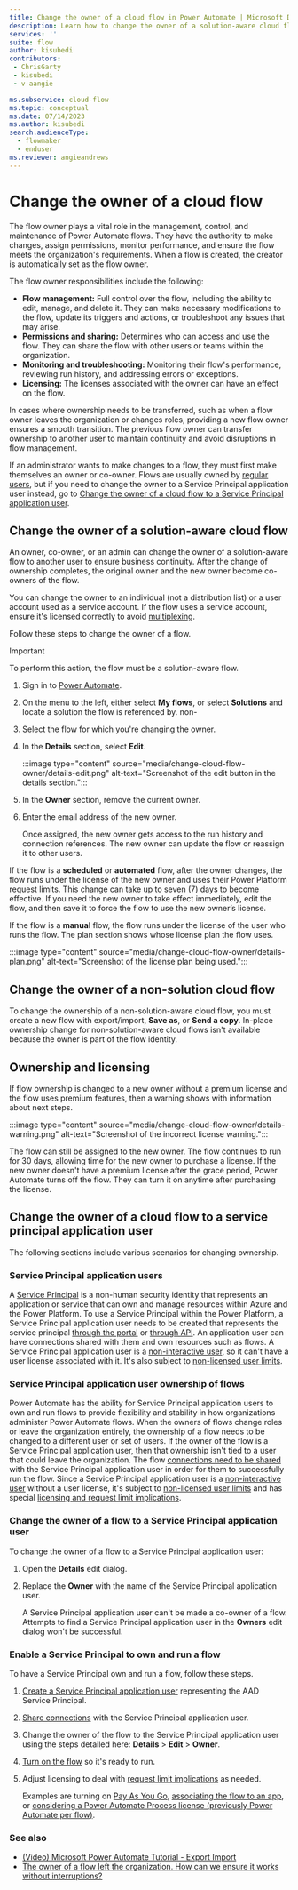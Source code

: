 ```yaml
---
title: Change the owner of a cloud flow in Power Automate | Microsoft Docs
description: Learn how to change the owner of a solution-aware cloud flow in Power Automate.
services: ''
suite: flow
author: kisubedi
contributors:
 - ChrisGarty
 - kisubedi
 - v-aangie

ms.subservice: cloud-flow
ms.topic: conceptual
ms.date: 07/14/2023
ms.author: kisubedi
search.audienceType: 
  - flowmaker
  - enduser
ms.reviewer: angieandrews
---
```


# Change the owner of a cloud flow

The flow owner plays a vital role in the management, control, and maintenance of Power Automate flows. They have the authority to make changes, assign permissions, monitor performance, and ensure the flow meets the organization's requirements. When a flow is created, the creator is automatically set as the flow owner.

The flow owner responsibilities include the following:

- **Flow management:** Full control over the flow, including the ability to edit, manage, and delete it. They can make necessary modifications to the flow, update its triggers and actions, or troubleshoot any issues that may arise.
- **Permissions and sharing:** Determines who can access and use the flow. They can share the flow with other users or teams within the organization.
- **Monitoring and troubleshooting:** Monitoring their flow's performance, reviewing run history, and addressing errors or exceptions.
- **Licensing:** The licenses associated with the owner can have an effect on the flow.

In cases where ownership needs to be transferred, such as when a flow owner leaves the organization or changes roles, providing a new flow owner ensures a smooth transition. The previous flow owner can transfer ownership to another user to maintain continuity and avoid disruptions in flow management.

If an administrator wants to make changes to a flow, they must first make themselves an owner or co-owner.
Flows are usually owned by [regular users](/power-platform/admin/create-users#user-types), but if you need to change the owner to a Service Principal application user instead, go to [Change the owner of a cloud flow to a Service Principal application user](#change-the-owner-of-a-cloud-flow-to-a-service-principal-application-user).

## Change the owner of a solution-aware cloud flow

An owner, co-owner, or an admin can change the owner of a solution-aware flow to another user to ensure business continuity. After the change of ownership completes, the original owner and the new owner become co-owners of the flow.

You can change the owner to an individual (not a distribution list) or a user account used as a service account. If the flow uses a service account, ensure it's licensed correctly to avoid [multiplexing](/power-platform/admin/power-automate-licensing/faqs#multiplexing).

Follow these steps to change the owner of a flow.

> [!IMPORTANT]
> To perform this action, the flow must be a solution-aware flow.

1. Sign in to [Power Automate](https://make.powerautomate.com).

1. On the menu to the left, either select **My flows**, or select **Solutions** and locate a solution the flow is referenced by.
non-
1. Select the flow for which you're changing the owner.

1. In the **Details** section, select **Edit**.

    :::image type="content" source="media/change-cloud-flow-owner/details-edit.png" alt-text="Screenshot of the edit button in the details section.":::

1. In the **Owner** section, remove the current owner.

1. Enter the email address of the new owner.

    Once assigned, the new owner gets access to the run history and connection references. The new owner can update the flow or reassign it to other users.

If the flow is a **scheduled** or **automated** flow, after the owner changes, the flow runs under the license of the new owner and uses their Power Platform request limits. This change can take up to seven (7) days to become effective. If you need the new owner to take effect immediately, edit the flow, and then save it to force the flow to use the new owner’s license.

If the flow is a **manual** flow, the flow runs under the license of the user who runs the flow. The plan section shows whose license plan the flow uses.

:::image type="content" source="media/change-cloud-flow-owner/details-plan.png" alt-text="Screenshot of the license plan being used.":::

## Change the owner of a non-solution cloud flow

To change the ownership of a non-solution-aware cloud flow, you must create a new flow with export/import, **Save as**, or **Send a copy**. In-place ownership change for non-solution-aware cloud flows isn't available because the owner is part of the flow identity.

## Ownership and licensing

If flow ownership is changed to a new owner without a premium license and the flow uses premium features, then a warning shows with information about next steps.

:::image type="content" source="media/change-cloud-flow-owner/details-warning.png" alt-text="Screenshot of the incorrect license warning.":::

The flow can still be assigned to the new owner. The flow continues to run for 30 days, allowing time for the new owner to purchase a license. If the new owner doesn't have a premium license after the grace period, Power Automate turns off the flow. They can turn it on anytime after purchasing the license.

## Change the owner of a cloud flow to a service principal application user

The following sections include various scenarios for changing ownership.

### Service Principal application users

A [Service Principal](/azure/active-directory/develop/app-objects-and-service-principals#service-principal-object) is a non-human security identity that represents an application or service that can own and manage resources within Azure and the Power Platform. To use a Service Principal within the Power Platform, a Service Principal application user needs to be created that represents the service principal [through the portal](/power-platform/admin/create-users#create-an-application-user) or [through API](/power-platform/admin/manage-application-users). An application user can have connections shared with them and own resources such as flows.
A Service Principal application user is a [non-interactive user](/power-platform/admin/create-users#create-a-non-interactive-user-account), so it can't have a user license associated with it. It's also subject to [non-licensed user limits](/power-platform/admin/api-request-limits-allocations#non-licensed-user-request-limits).

### Service Principal application user ownership of flows

Power Automate has the ability for Service Principal application users to own and run flows to provide flexibility and stability in how organizations administer Power Automate flows. When the owners of flows change roles or leave the organization entirely, the ownership of a flow needs to be changed to a different user or set of users. If the owner of the flow is a Service Principal application user, then that ownership isn't tied to a user that could leave the organization.
The flow [connections need to be shared](/power-apps/maker/canvas-apps/share-app-resources#connections) with the Service Principal application user in order for them to successfully run the flow.
Since a Service Principal application user is a [non-interactive user](/power-platform/admin/create-users#create-a-non-interactive-user-account) without a user license, it's subject to [non-licensed user limits](/power-platform/admin/api-request-limits-allocations#non-licensed-user-request-limits) and has special [licensing and request limit implications](/power-platform/admin/power-automate-licensing/types#can-i-use-service-principal-in-flows-and-does-it-count-against-my-request-limits).

### Change the owner of a flow to a Service Principal application user

To change the owner of a flow to a Service Principal application user:

1. Open the **Details** edit dialog.
1. Replace the **Owner** with the name of the Service Principal application user.

    A Service Principal application user can't be made a co-owner of a flow. Attempts to find a Service Principal application user in the **Owners** edit dialog won't be successful.

### Enable a Service Principal to own and run a flow

To have a Service Principal own and run a flow, follow these steps.

1. [Create a Service Principal application user](/power-platform/admin/create-users#create-an-application-user) representing the AAD Service Principal.
1. [Share connections](/power-apps/maker/canvas-apps/share-app-resources#connections) with the Service Principal application user.
1. Change the owner of the flow to the Service Principal application user using the steps detailed here: **Details** > **Edit** > **Owner**.
1. [Turn on the flow](/power-automate/disable-flow) so it's ready to run.
1. Adjust licensing to deal with [request limit implications](/power-platform/admin/power-automate-licensing/types#can-i-use-service-principal-in-flows-and-does-it-count-against-my-request-limits) as needed.

    Examples are turning on [Pay As You Go](/power-platform/admin/power-automate-licensing/types#power-platform-requests-pay-as-you-go), [associating the flow to an app](/power-automate/associate-flow-to-app), or [considering a Power Automate Process license (previously Power Automate per flow)](/power-platform/admin/power-automate-licensing/types#what-can-i-do-if-my-flow-is-above-limits).

### See also

- [(Video) Microsoft Power Automate Tutorial - Export Import](https://www.youtube.com/watch?v=K7_xWJvEPUc)
- [The owner of a flow left the organization. How can we ensure it works without interruptions?](/power-platform/admin/power-automate-licensing/faqs#the-owner-of-a-flow-left-the-company-how-can-we-ensure-it-works-without-interruptions#the-owner-of-a-flow-left-the-company-how-can-we-ensure-it-works-without-interruptions)


